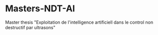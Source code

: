 # Masters-NDT-AI
Master thesis "Exploitation de l'intelligence artificiell dans le control non destructif par ultrasons"
